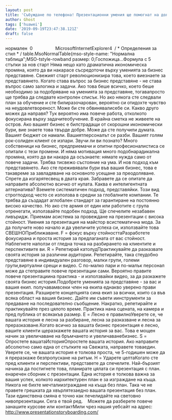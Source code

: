 ```yaml
---
layout: post
title: 'Събуждане по телефона! Презентационни умения ще помогнат на долната ви линия'
author: Ghost
tags: ['huawei']
date: '2019-09-19T23:47:38.121Z'
draft: false
---
```


нормален  0                  MicrosoftInternetExplorer4  / * Определения за стил * / table.MsoNormalTable{mso-style-name: "Нормална таблица";MSO-tstyle-rowband размер: 0;Госпожица...Формула с 5 стъпки за нов старт Няма нещо като драматична икономическа промяна, която да ви накарасе съсредоточи върху уменията за бизнес представяне. Свежият старт революционизира това, което виезнаете за представянето. Когато става въпрос за бизнес представяне - не става въпрос само залогика и задачи. Ако това беше всичко, което беше необходимо за подобряване на уменията за представяне, тогавапросто ще трябва да следвате контролен списък. Но ако някога сте следвали план за обучение и сте билиразочарован, вероятно си отидохте чувство на неудовлетвореност. Може би сте обвинявалисебе си. Какво друго можех да направя? Тук вероятно има повече работа, отколкото фокусирана върху задачитеобучение. В крайна сметка не живеете на остров. Ако вашият бизнес е билстрадащи от скорошни икономически бури, вие знаете това твърде добре. Може да сте получили думата. Вашият бюджет се намали. Вашиятперсоналът се разби. Вашият голям рок-солиден клиент се изпари. Звучи ли ви познато? Много собственици на бизнес, предприемачи и опитни професионалистиса се опитали с тези промени. И няма мотивация много подобнарадикална промяна, която да ви накара да осъзнаете: нямате нужда само от повече задачи. Трябва тисвежо състояние на ума. И нов подход към представянето. Ако сте преживявали бури във вашия бизнес, това е такавреме за завладяване на основното усещане за преодоляване. Спрете да изгарятесвещ в двата края. Забравете да се опитате да направите абсолютно всичко от нулата. Каква е интелигентната алтернатива? Вземете систематичен подход, представяйки. Този вид строгподход често се използва в средни за глобалните компании. Те трябва да създадат aглобален стандарт за гарантиране на постоянно високо качество. Но ако сте армия от един или работите с група отренегати, използвайте подобен подход. Ще спечелите незабавен ливъридж. Приемам aсистема за провеждане на презентации с висока стойност. Умения за презентация на майстор всистематична мода. За да получите ново начало и да увеличите успеха си, използвайте това СВЕШНОПриближаване. F = фокус върху стойносттаРазработете фокусирана и проста история за предлаганата от вас стойност. Наблегнете наползи от гледна точка на разбирането на клиентите и перспективите ви. R = Репетирай католудПрактикувайте да разказвате своята история за различни аудитории. Репетирайте, така стеудобно представяне в индивидуален разговор, малки групи, големи групи,виртуални срещи и видео. С по-малко пари и по-малък персонал може да степравите повече презентации сами. Вероятно правите повече презентациина практика - и използвайки видео, за да разкажете своята бизнес история.Подобрете уменията за представяне - за вас и вашия екип. получавамвсеки член на екипа еднакво уверено прави презентация. Разширете концепцията сина екип за всички, които са във всяка област на вашия бизнес. Дайте им съвети иинструменти за предаване на последователно съобщение. Накратко, репетирайте и практикувайте през цялото време. Практика нана сцената, на камера и пред публика от всякакъв размер. E = Лесно е правилноУверете се, че вашата история е лесна за разбиране, лесна за разказване и лесна за преразказване.Когато всичко за вашата бизнес презентация е лесно, вашите клиенти щеразкажете вашата история за вас. Това е мощен начин за увеличаване на бръмчането и увеличаванебизнес. S = Опростете вашатаИсторияОпростете вашата история. Ако направите абсолютно само една от стъпките на Свежата, направете товаедин. Уверете се, че вашата история е толкова проста, че 5-годишен може да я преразкаже безпропускане на ритъм. H = Ударете целтаКогато сте пред клиенти и перспективи, представете да спечелите. Най-бързият начинза да постигнете това, планирате цялата си презентация с план. енаречен сборник с презентации. Една история е толкова важна за вашия успех, колкото иархитектурен план е за изграждане на къща. Никога не бихте мечталиизграждане на къща без план. Така че не правете грешката да хвърлятезаедно вашата презентация без план. Тази единствена смяна е точно как печелидайте на световно нивопрезентации. Сега е твой ред.    Можете да разберете повече занашите курсове или контактМили чрез нашия уебсайт на адрес: http://www.presentationstoryboarding.com/
